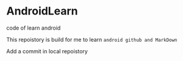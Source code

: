 # AndroidLearn
code of learn android

This repoistory is build for me to learn `android github and MarkDown`

Add a commit in local repoistory
